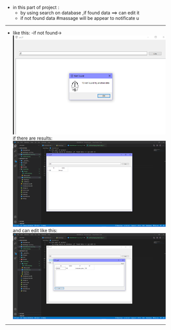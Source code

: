 - in this part of project :
    * by using search on database ,if  found data ==> can edit it 
    * if not found data #massage will be appear to notificate u
--------------------------------------------------------------------------------------------
* like this:
  -if not found->
![not found](images/notfound.png?raw=true)
    if there are results:
![searching result](images/found.png?raw=true)
and can edit like this:
![Seaching](images/edit.png?raw=true)
---------------------------------------------------------------------------------------------------







